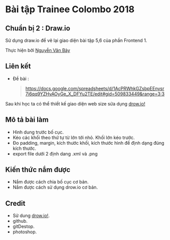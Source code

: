 # Bài tập Trainee Colombo 2018

## Chuẩn bị 2 : Draw.io

Sử dụng draw.io để vẽ lại giao diện bài tập 5,6 của phần Frontend 1.

Thực hiện bởi [Nguyễn Văn Bảy](https://github.com/NguyenVanBay)

## Liên kết

- Đề bài : 
  > https://docs.google.com/spreadsheets/d/1AcPRWhkGZsbpEEnysr7i6qq9YZHvAOyGe_X_DFYu2TE/edit#gid=509833449&range=3:3

Sau khi học ta có thể thiết kế giao diện web size sửa dụng [drow.io!](https://www.draw.io)

## Mô tả bài làm

+ Hình dung trước bố cục.
+ Kéo các khối theo thứ tự từ lớn tới nhỏ. Khối lớn kéo trước.
+ Đo padding, margin, kích thước khối, kích thước hình để định dạng đúng kích thước.
+ export file dưới 2 định dang .xml và .png

## Kiến thức nắm được

+ Nắm được cách chia bố cục cơ bản.
+ Nắm được cách sử dụng drow.io cơ bản.

## Credit

- Sử dung [drow.io!](https://www.draw.io).
- github.
- gitDestop.
- photoshop.

